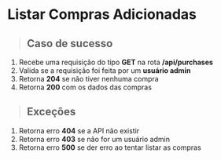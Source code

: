 # Listar Compras Adicionadas

> ## Caso de sucesso

1.  Recebe uma requisição do tipo **GET** na rota **/api/purchases**
2.  Valida se a requisição foi feita por um **usuário admin**
3.  Retorna **204** se não tiver nenhuma compra
4.  Retorna **200** com os dados das compras

> ## Exceções

1.  Retorna erro **404** se a API não existir
2.  Retorna erro **403** se não for um usuário admin
3.  Retorna erro **500** se der erro ao tentar listar as compras
